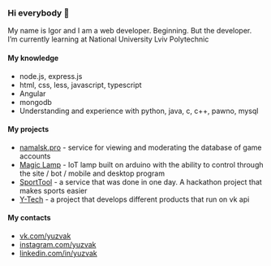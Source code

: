 ### Hi everybody 👋

My name is Igor and I am a web developer. Beginning. But the developer.
I’m currently learning at National University Lviv Polytechnic

#### My knowledge
  * node.js, express.js
  * html, css, less, javascript, typescript
  * Angular
  * mongodb
  * Understanding and experience with python, java, c, c++, pawno, mysql
  
#### My projects
  * [namalsk.pro](https://namalsk.pro) - service for viewing and moderating the database of game accounts
  * [Magic Lamp](https://github.com/Y-Tech-nulp/ML) - IoT lamp built on arduino with the ability to control through the site / bot / mobile and desktop program
  * [SportTool](https://github.com/Y-Tech-nulp/SportTool) - a service that was done in one day. A hackathon project that makes sports easier
  * [Y-Tech](https://vk.com/ytech) - a project that develops different products that run on vk api
  
#### My contacts
  * [vk.com/yuzvak](https://vk.com/yuzvak)
  * [instagram.com/yuzvak](https://instagram.com/yuzvak)
  * [linkedin.com/in/yuzvak](https://linkedin.com/in/yuzvak)
